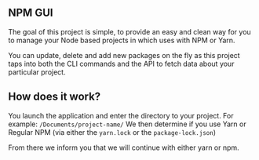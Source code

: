 ## NPM GUI

The goal of this project is simple, to provide an easy and clean way for you to manage your Node based
projects in which uses with NPM or Yarn.

You can update, delete and add new packages on the fly as this project taps into both the CLI commands and the
API to fetch data about your particular project.

## How does it work?

You launch the application and enter the directory to your project. For example: `/Documents/project-name/`
We then determine if you use Yarn or Regular NPM (via either the `yarn.lock` or the `package-lock.json`)

From there we inform you that we will continue with either yarn or npm.
